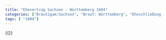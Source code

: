 ```yaml
---
title: "Ehevertrag Sachsen - Württemberg 1604"
categories: ["Bräutigam:Sachsen", "Braut: Württemberg", "Eheschließung vollzogen?:Ja", "verschiedenkonfessionelle Ehe?:Nein", "Dynastie Bräutigam:Wettin (Albertiner)", "Akteur Bräutigam:Wettin (Albertiner)", "Akteur Braut:Württemberg", "Textbezug?:nein", "Ständisch?:nein", "Ratifikation?:nein", "Sonstiges?:nein", "Bräutigam:Sachsen", "Braut: Württemberg"]
tags: [ "1604"]
---
```

<!--more-->
{{<v11>}}